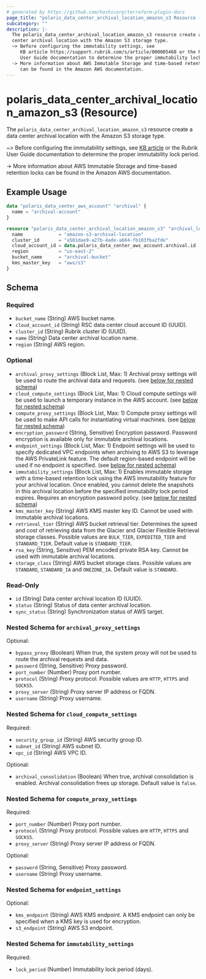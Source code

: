 ```yaml
---
# generated by https://github.com/hashicorp/terraform-plugin-docs
page_title: "polaris_data_center_archival_location_amazon_s3 Resource - terraform-provider-polaris"
subcategory: ""
description: |-
  The polaris_data_center_archival_location_amazon_s3 resource create a data
  center archival location with the Amazon S3 storage type.
  ~> Before configuring the immutability settings, see
     KB article https://support.rubrik.com/s/article/000005468 or the Rubrik
     User Guide documentation to determine the proper immutability lock period.
  -> More information about AWS Immutable Storage and time-based retention locks
     can be found in the Amazon AWS documentation.
---
```


# polaris_data_center_archival_location_amazon_s3 (Resource)

The `polaris_data_center_archival_location_amazon_s3` resource create a data
center archival location with the Amazon S3 storage type.

~> Before configuring the immutability settings, see
   [KB article](https://support.rubrik.com/s/article/000005468) or the Rubrik
   User Guide documentation to determine the proper immutability lock period.

-> More information about AWS Immutable Storage and time-based retention locks
   can be found in the Amazon AWS documentation.

## Example Usage

```terraform
data "polaris_data_center_aws_account" "archival" {
  name = "archival-account"
}

resource "polaris_data_center_archival_location_amazon_s3" "archival_location" {
  name             = "amazon-s3-archival-location"
  cluster_id       = "a501dae9-a27b-4ade-a604-fb103fba2fde"
  cloud_account_id = data.polaris_data_center_aws_account.archival.id
  region           = "us-east-2"
  bucket_name      = "archival-bucket"
  kms_master_key   = "aws/s3"
}
```

<!-- schema generated by tfplugindocs -->
## Schema

### Required

- `bucket_name` (String) AWS bucket name.
- `cloud_account_id` (String) RSC data center cloud account ID (UUID).
- `cluster_id` (String) Rubrik cluster ID (UUID).
- `name` (String) Data center archival location name.
- `region` (String) AWS region.

### Optional

- `archival_proxy_settings` (Block List, Max: 1) Archival proxy settings will be used to route the archival data and requests. (see [below for nested schema](#nestedblock--archival_proxy_settings))
- `cloud_compute_settings` (Block List, Max: 1) Cloud compute settings will be used to launch a temporary instance in the AWS account. (see [below for nested schema](#nestedblock--cloud_compute_settings))
- `compute_proxy_settings` (Block List, Max: 1) Compute proxy settings will be used to make API calls for instantiating virtual machines. (see [below for nested schema](#nestedblock--compute_proxy_settings))
- `encryption_password` (String, Sensitive) Encryption password. Password encryption is available only for immutable archival locations.
- `endpoint_settings` (Block List, Max: 1) Endpoint settings will be used to specify dedicated VPC endpoints when archiving to AWS S3 to leverage the AWS PrivateLink feature. The default region-based endpoint will be used if no endpoint is specified. (see [below for nested schema](#nestedblock--endpoint_settings))
- `immutability_settings` (Block List, Max: 1) Enables immutable storage with a time-based retention lock using the AWS immutability feature for your archival location. Once enabled, you cannot delete the snapshots in this archival location before the specified immutability lock period expires. Requires an encryption password policy. (see [below for nested schema](#nestedblock--immutability_settings))
- `kms_master_key` (String) AWS KMS master key ID. Cannot be used with immutable archival locations.
- `retrieval_tier` (String) AWS bucket retrieval tier. Determines the speed and cost of retrieving data from the Glacier and Glacier Flexible Retrieval storage classes. Possible values are `BULK_TIER`, `EXPEDITED_TIER` and `STANDARD_TIER`. Default value is `STANDARD_TIER`.
- `rsa_key` (String, Sensitive) PEM encoded private RSA key. Cannot be used with immutable archival locations.
- `storage_class` (String) AWS bucket storage class. Possible values are `STANDARD`, `STANDARD_IA` and `ONEZONE_IA`. Default value is `STANDARD`.

### Read-Only

- `id` (String) Data center archival location ID (UUID).
- `status` (String) Status of data center archival location.
- `sync_status` (String) Synchronization status of AWS target.

<a id="nestedblock--archival_proxy_settings"></a>
### Nested Schema for `archival_proxy_settings`

Optional:

- `bypass_proxy` (Boolean) When true, the system proxy will not be used to route the archival requests and data.
- `password` (String, Sensitive) Proxy password.
- `port_number` (Number) Proxy port number.
- `protocol` (String) Proxy protocol. Possible values are `HTTP`, `HTTPS` and `SOCKS5`.
- `proxy_server` (String) Proxy server IP address or FQDN.
- `username` (String) Proxy username.


<a id="nestedblock--cloud_compute_settings"></a>
### Nested Schema for `cloud_compute_settings`

Required:

- `security_group_id` (String) AWS security group ID.
- `subnet_id` (String) AWS subnet ID.
- `vpc_id` (String) AWS VPC ID.

Optional:

- `archival_consolidation` (Boolean) When true, archival consolidation is enabled. Archival consolidation frees up storage. Default value is `false`.


<a id="nestedblock--compute_proxy_settings"></a>
### Nested Schema for `compute_proxy_settings`

Required:

- `port_number` (Number) Proxy port number.
- `protocol` (String) Proxy protocol. Possible values are `HTTP`, `HTTPS` and `SOCKS5`.
- `proxy_server` (String) Proxy server IP address or FQDN.

Optional:

- `password` (String, Sensitive) Proxy password.
- `username` (String) Proxy username.


<a id="nestedblock--endpoint_settings"></a>
### Nested Schema for `endpoint_settings`

Optional:

- `kms_endpoint` (String) AWS KMS endpoint. A KMS endpoint can only be specified when a KMS key is used for encryption.
- `s3_endpoint` (String) AWS S3 endpoint.


<a id="nestedblock--immutability_settings"></a>
### Nested Schema for `immutability_settings`

Required:

- `lock_period` (Number) Immutability lock period (days).
